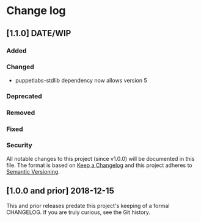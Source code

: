 <!--
# This file is part of the doubledog-filesystem Puppet module.
# Copyright 2018 John Florian
# SPDX-License-Identifier: GPL-3.0-or-later

Template

## [VERSION] DATE/WIP
### Added
### Changed
### Deprecated
### Removed
### Fixed
### Security

-->

# Change log

## [1.1.0] DATE/WIP
### Added
### Changed
- puppetlabs-stdlib dependency now allows version 5
### Deprecated
### Removed
### Fixed
### Security

All notable changes to this project (since v1.0.0) will be documented in this file.  The format is based on [Keep a Changelog](http://keepachangelog.com/en/1.0.0/) and this project adheres to [Semantic Versioning](http://semver.org).

## [1.0.0 and prior] 2018-12-15

This and prior releases predate this project's keeping of a formal CHANGELOG.  If you are truly curious, see the Git history.
